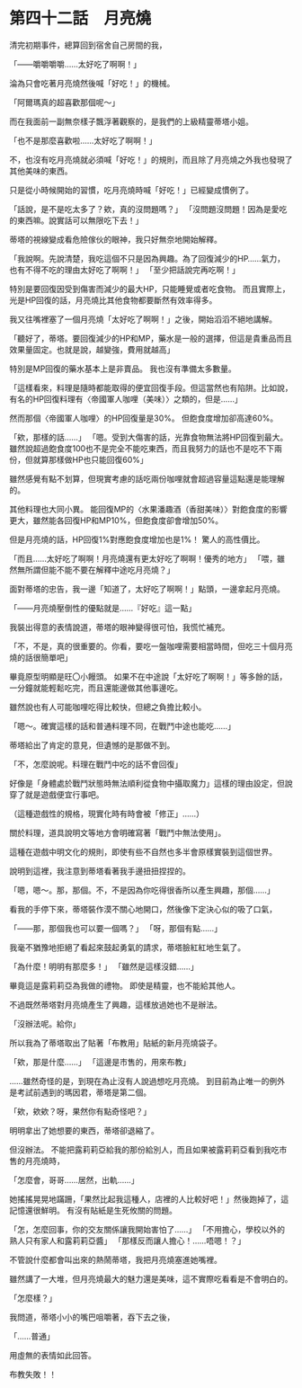 # 第四十二話　月亮燒

清完初期事件，總算回到宿舍自己房間的我，

「——嚼嚼嚼嚼……太好吃了啊啊！」

淪為只會吃著月亮燒然後喊「好吃！」的機械。

「阿爾瑪真的超喜歡那個呢～」

而在我面前一副無奈樣子飄浮著觀察的，是我們的上級精靈蒂塔小姐。

「也不是那麼喜歡啦……太好吃了啊啊！」

不，也沒有吃月亮燒就必須喊「好吃！」的規則，而且除了月亮燒之外我也發現了其他美味的東西。

只是從小時候開始的習慣，吃月亮燒時喊「好吃！」已經變成慣例了。

「話說，是不是吃太多了？欸，真的沒問題嗎？」
「沒問題沒問題！因為是愛吃的東西嘛。說實話可以無限吃下去！」

蒂塔的視線變成看危險傢伙的眼神，我只好無奈地開始解釋。

「我說啊。先說清楚，我吃這個不只是因為興趣。為了回復減少的HP……氣力，也有不得不吃的理由太好吃了啊啊！」
「至少把話說完再吃啊！」

特別是要回復因受到傷害而減少的最大HP，只能睡覺或者吃食物。
而且實際上，光是HP回復的話，月亮燒比其他食物都要斷然有效率得多。

我又往嘴裡塞了一個月亮燒「太好吃了啊啊！」之後，開始滔滔不絕地講解。

「聽好了，蒂塔。要回復減少的HP和MP，藥水是一般的選擇，但這是貴重品而且效果量固定。也就是說，越變強，費用就越高」

特別是MP回復的藥水基本上是非賣品。
我也沒有準備太多數量。

「這樣看來，料理是隨時都能取得的便宜回復手段。但這當然也有陷阱。比如說，有名的HP回復料理有〈帝國軍人咖哩（美味）〉之類的，但是……」

然而那個〈帝國軍人咖哩〉的HP回復量是30%。
但飽食度增加卻高達60%。

「欸，那樣的話……」
「嗯。受到大傷害的話，光靠食物無法將HP回復到最大。雖然說超過飽食度100也不是完全不能吃東西，而且我努力的話也不是吃不下兩份，但就算那樣做HP也只能回復60%」

雖然感覺有點不划算，但現實考慮的話吃兩份咖哩就會超過容量這點還是能理解的。

其他料理也大同小異。
能回復MP的〈水果潘趣酒（香甜美味）〉對飽食度的影響更大，雖然能各回復HP和MP10%，但飽食度卻會增加50%。

但是月亮燒的話，HP回復1%對應飽食度增加也是1%！
驚人的高性價比。

「而且……太好吃了啊啊！月亮燒還有更太好吃了啊啊！優秀的地方」
「喂，雖然無所謂但能不能不要在解釋中途吃月亮燒？」

面對蒂塔的忠告，我一邊「知道了，太好吃了啊啊！」點頭，一邊拿起月亮燒。

「——月亮燒壓倒性的優點就是……『好吃』這一點」

我裝出得意的表情說道，蒂塔的眼神變得很可怕，我慌忙補充。

「不，不是，真的很重要的。你看，要吃一盤咖哩需要相當時間，但吃三十個月亮燒的話很簡單吧」

畢竟原型明顯是旺〇小饅頭。
如果不在中途說「太好吃了啊啊！」等多餘的話，一分鐘就能輕鬆吃完，而且還能邊做其他事邊吃。

雖然說也有人可能咖哩吃得比較快，但總之負擔比較小。

「嗯～。確實這樣的話和普通料理不同，在戰鬥中途也能吃……」

蒂塔給出了肯定的意見，但遺憾的是那做不到。

「不，怎麼說呢。料理在戰鬥中吃的話不會回復」

好像是「身體處於戰鬥狀態時無法順利從食物中攝取魔力」這樣的理由設定，但說穿了就是遊戲便宜行事吧。

（這種遊戲性的規格，現實化時有時會被「修正」……）

關於料理，道具說明文等地方會明確寫著「戰鬥中無法使用」。

這種在遊戲中明文化的規則，即使有些不自然也多半會原樣實裝到這個世界。

說明到這裡，我注意到蒂塔看著我手邊扭扭捏捏的。

「嗯，嗯～。那，那個。不，不是因為你吃得很香所以產生興趣，那個……」

看我的手停下來，蒂塔裝作漠不關心地開口，然後像下定決心似的吸了口氣，

「——那，那個我也可以要一個嗎？」
「呀，那個有點……」

我毫不猶豫地拒絕了看起來鼓起勇氣的請求，蒂塔臉紅紅地生氣了。

「為什麼！明明有那麼多！」
「雖然是這樣沒錯……」

畢竟這是露莉莉亞為我做的禮物。
即使是精靈，也不能給其他人。

不過既然蒂塔對月亮燒產生了興趣，這樣放過她也不是辦法。

「沒辦法呢。給你」

所以我為了蒂塔取出了貼著「布教用」貼紙的新月亮燒袋子。

「欸，那是什麼……」
「這邊是市售的，用來布教」

……雖然奇怪的是，到現在為止沒有人說過想吃月亮燒。
到目前為止唯一的例外是考試前遇到的瑪因君，蒂塔是第二個。

「欸，欸欸？呀，果然你有點奇怪吧？」

明明拿出了她想要的東西，蒂塔卻退縮了。

但沒辦法。
不能把露莉莉亞給我的那份給別人，而且如果被露莉莉亞看到我吃市售的月亮燒時，

「怎麼會，哥哥……居然，出軌……」

她搖搖晃晃地蹣跚，「果然比起我這種人，店裡的人比較好吧！」然後跑掉了，這記憶還很鮮明。
有沒有貼紙是生死攸關的問題。

「怎，怎麼回事，你的交友關係讓我開始害怕了……」
「不用擔心，學校以外的熟人只有家人和露莉莉亞醬」
「那樣反而讓人擔心！……唔嗯！？」

不管說什麼都會叫出來的熱鬧蒂塔，我把月亮燒塞進她嘴裡。

雖然講了一大堆，但月亮燒最大的魅力還是美味，這不實際吃看看是不會明白的。

「怎麼樣？」

我問道，蒂塔小小的嘴巴咀嚼著，吞下去之後，

「……普通」

用虛無的表情如此回答。

布教失敗！！